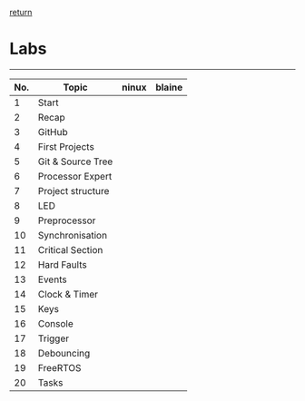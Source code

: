 [return](./../README.md)
# Labs
---

| No. |Topic                  | ninux | blaine |
|-----|-----------------------|-------|--------|
| 1   | Start                 | | |
| 2   | Recap                 | | |
| 3   | GitHub                | | |
| 4   | First Projects        | | |
| 5   | Git & Source Tree     | | |
| 6   | Processor Expert      | | |
| 7   | Project structure     | | |
| 8   | LED                   | | |
| 9   | Preprocessor          | | |
| 10  | Synchronisation       | | |
| 11  | Critical Section      | | |
| 12  | Hard Faults           | | |
| 13  | Events                | | |
| 14  | Clock & Timer         | | |
| 15  | Keys                  | | |
| 16  | Console               | | |
| 17  | Trigger               | | |
| 18  | Debouncing            | | |
| 19  | FreeRTOS              | | |
| 20  | Tasks                 | | |

